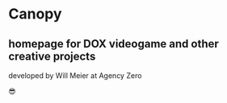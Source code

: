 #  Canopy 

##  homepage for DOX videogame and other creative projects 

developed by Will Meier at Agency Zero 

😎

